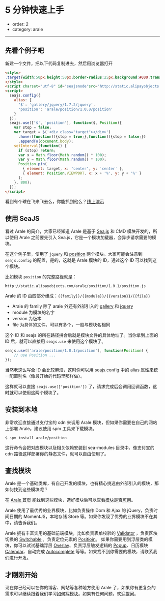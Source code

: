 # 5 分钟快速上手

- order: 2
- category: arale

---

## 先看个例子吧

新建一个文件，把以下代码复制进去，然后用浏览器打开

```html
<style>
.target{width:50px;height:50px;border-radius:25px;background:#000;transition:All 1s ease;-webkit-transition:All 1s ease;-moz-transition:All 1s ease;}
</style>
<script charset="utf-8" id="seajsnode"src="http://static.alipayobjects.com/seajs/??seajs/2.1.1/sea.js,seajs-combo/1.0.0/seajs-combo.js,seajs-style/1.0.0/seajs-style.js"></script>
<script>
  seajs.config({
    alias: {
      '$': 'gallery/jquery/1.7.2/jquery',
      'position': 'arale/position/1.0.0/position'
    }
  });
  seajs.use(['$', 'position'], function($, Position){
    var stop = false;
    var target = $('<div class="target"></div>')
      .hover(function(){stop = true;},function(){stop = false;})
      .appendTo(document.body);
    setInterval(function() {
      if (stop) return;
      var x = Math.floor(Math.random() * 100);
      var y = Math.floor(Math.random() * 100);
      Position.pin(
        { element: target, x: 'center', y: 'center' }, 
        { element: Position.VIEWPORT, x: x + '%', y: y + '%' }
      ); 
    }, 800);
  });
</script>
```

看到有个球在飞来飞去么，你能抓到他么？[线上演示](http://jsfiddle.net/afc163/zPYqx/1/)

## 使用 SeaJS

看过 Arale 的简介，大家已经知道 Arale 是基于 [Sea.js](http://seajs.org) 和 CMD 模块开发的，所以使用 Arale 之前要先引入 Sea.js，它是一个模块加载器，会异步请求需要的模块。

在这个例子里，使用了 `jquery` 和 [position](http://aralejs.org/position) 两个模块。大家可能会注意到 `seajs.config` 的配置，是的，这就是 Arale 模块的 ID，通过这个 ID 可以找到这个模块。

比如模块 `position` 的完整路径就是：

```
http://static.alipayobjects.com/arale/position/1.0.1/position.js
```

Arale 的 ID 由四部分组成：`{{family}}/{{module}}/{{version}}/{{file}}`

 -  Arale 的 family 除了 arale 外还有外部引入的 [gallery](https://github.com/cmdjs/gallery/) 和 [jquery](https://github.com/cmdjs/jquery/)
 -  module 为模块的名字
 -  version 为版本
 -  file 为具体的文件，可以有多个，一般与模块名相同

这个 ID 和 seajs 的所在路径拼合后就是模块文件的具体地址了。当你拿到上面的 ID 后，就可以直接用 `seajs.use` 来使用这个模块了。

```js
seajs.use(['arale/position/1.0.1/position'], function(Position) {
    // use Position ...
});
```

当然老这么写全 ID 会比较麻烦，这时你可以用 seajs.config 中的 alias 属性来统一配置别名（像最开始的代码里那样做）。

这样就可以直接 `seajs.use(['position'])` 了，请求完成后会调用回调函数，这时就可以使用这两个模块了。

## 安装到本地

非常欢迎直接通过支付宝的 cdn 来调用 Arale 模块，但如果你需要在自己的网站上部署 Arale，建议使用 spm 工具来下载模块。

```
$ spm install arale/position
```

这行命令会把对应模块以及相关依赖安装到 sea-modules 目录中。像支付宝的 cdn 路径这样部署你的静态文件，就可以自由使用了。

## 查找模块

Arale 是一个基础类库，有自己开发的模块，也有精心挑选由外部引入的模块，那如何找到这些模块呢？

在 [Arale 首页](http://aralejs.org/) 能找到这些模块，选好模块后可以[查看模块是否可用](http://aralejs.org/docs/online-status.html)。

Arale 使用了最优秀的业界模块，比如负责操作 Dom 和 Ajax 的 jQuery，负责时间日期的 MomentJS，本地存储 Store 等。如果你发现了优秀的业界模块不在其中，请告诉我们。

Arale 拥有丰富实用的基础前端模块，比如负责表单校验的 [Validator](http://aralejs.org/validator) ，负责区块切换的 [Switchable](http://aralejs.org/switchable) ，负责定位元素的 [Positioin](http://aralejs.org/position)。
如果你需要用到浮层类的模块，你可以试试基础浮层 [Overlay](http://aralejs.org/overlay)、负责浮层触发逻辑的 [Popup](http://aralejs.org/popup)、日历模块 [Calendar](http://aralejs.org/calendar)、自动完成 [Autocomplete](http://aralejs.org/autocomplete) 等等。如果找不到你需要的模块，请联系我们进行开发。

## 才刚刚开始

现在你已经可以在你的博客、网站等各种地方使用 Arale 了，如果你有更复杂的需求可以继续跟着我们学习[如何写模块](develop-components.html)。如果有任何问题，欢迎[提问](https://github.com/aralejs/aralejs.org/issues)。
